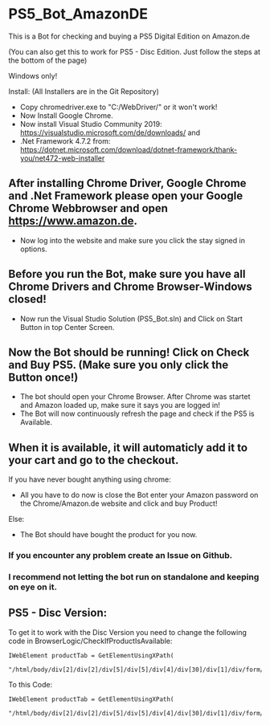 # PS5_Bot_AmazonDE
This is a Bot for checking and buying a PS5 Digital Edition on Amazon.de

(You can also get this to work for PS5 - Disc Edition. Just follow the steps at the bottom of the page)

Windows only!

Install: (All Installers are in the Git Repository)
* Copy chromedriver.exe to "C:/WebDriver/" or it won't work!
* Now Install Google Chrome.
* Now install Visual Studio Community 2019: https://visualstudio.microsoft.com/de/downloads/ and
* .Net Framework 4.7.2 from: https://dotnet.microsoft.com/download/dotnet-framework/thank-you/net472-web-installer 

## After installing Chrome Driver, Google Chrome and .Net Framework please open your Google Chrome Webbrowser and open https://www.amazon.de. 
* Now log into the website and make sure you click the stay signed in options.

## Before you run the Bot, make sure you have all Chrome Drivers and Chrome Browser-Windows closed!
* Now run the Visual Studio Solution (PS5_Bot.sln) and Click on Start Button in top Center Screen.

## Now the Bot should be running! Click on Check and Buy PS5. (Make sure you only click the Button once!)
* The bot should open your Chrome Browser. After Chrome was startet and Amazon loaded up, make sure it says you are logged in!
* The Bot will now continuously refresh the page and check if the PS5 is Available.

## When it is available, it will automaticly add it to your cart and go to the checkout. 

If you have never bought anything using chrome:
* All you have to do now is close the Bot enter your Amazon password on the Chrome/Amazon.de website and click and buy Product!

Else:
* The Bot should have bought the product for you now.

### If you encounter any problem create an Issue on Github.

### I recommend not letting the bot run on standalone and keeping on eye on it.


## PS5 - Disc Version:
To get it to work with the Disc Version you need to change the following code in BrowserLogic/CheckIfProductIsAvailable:
```
IWebElement productTab = GetElementUsingXPath(
                "/html/body/div[2]/div[2]/div[5]/div[5]/div[4]/div[30]/div[1]/div/form/div/ul/li[7]");
```
To this Code:
```
IWebElement productTab = GetElementUsingXPath(
                "/html/body/div[2]/div[2]/div[5]/div[5]/div[4]/div[30]/div[1]/div/form/div/ul/li[6]");
```

